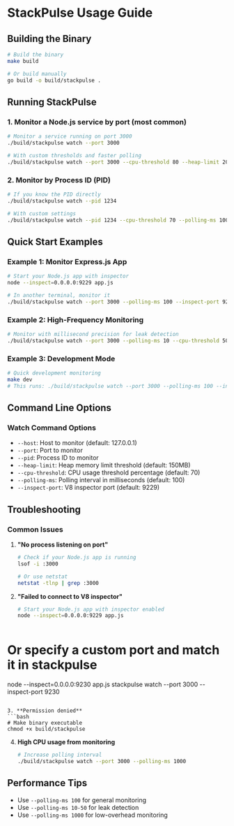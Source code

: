 # StackPulse Usage Guide

## Building the Binary

```bash
# Build the binary
make build

# Or build manually
go build -o build/stackpulse .
```

## Running StackPulse

### 1. Monitor a Node.js service by port (most common)

```bash
# Monitor a service running on port 3000
./build/stackpulse watch --port 3000

# With custom thresholds and faster polling
./build/stackpulse watch --port 3000 --cpu-threshold 80 --heap-limit 200MB --polling-ms 50 --inspect-port 9229
```

### 2. Monitor by Process ID (PID)

```bash
# If you know the PID directly
./build/stackpulse watch --pid 1234

# With custom settings
./build/stackpulse watch --pid 1234 --cpu-threshold 70 --polling-ms 100 --inspect-port 9229
```

## Quick Start Examples

### Example 1: Monitor Express.js App
```bash
# Start your Node.js app with inspector
node --inspect=0.0.0.0:9229 app.js

# In another terminal, monitor it
./build/stackpulse watch --port 3000 --polling-ms 100 --inspect-port 9229
```

### Example 2: High-Frequency Monitoring
```bash
# Monitor with millisecond precision for leak detection
./build/stackpulse watch --port 3000 --polling-ms 10 --cpu-threshold 50 --heap-limit 100MB --inspect-port 9229
```

### Example 3: Development Mode
```bash
# Quick development monitoring
make dev
# This runs: ./build/stackpulse watch --port 3000 --polling-ms 100 --inspect-port 9229
```

## Command Line Options

### Watch Command Options
- `--host`: Host to monitor (default: 127.0.0.1)
- `--port`: Port to monitor
- `--pid`: Process ID to monitor
- `--heap-limit`: Heap memory limit threshold (default: 150MB)
- `--cpu-threshold`: CPU usage threshold percentage (default: 70)
- `--polling-ms`: Polling interval in milliseconds (default: 100)
- `--inspect-port`: V8 inspector port (default: 9229)

## Troubleshooting

### Common Issues

1. **"No process listening on port"**
   ```bash
   # Check if your Node.js app is running
   lsof -i :3000
   
   # Or use netstat
   netstat -tlnp | grep :3000
   ```

2. **"Failed to connect to V8 inspector"**
   ```bash
   # Start your Node.js app with inspector enabled
   node --inspect=0.0.0.0:9229 app.js
  
  # Or specify a custom port and match it in stackpulse
  node --inspect=0.0.0.0:9230 app.js
  stackpulse watch --port 3000 --inspect-port 9230
   ```

3. **Permission denied**
   ```bash
   # Make binary executable
   chmod +x build/stackpulse
   ```

4. **High CPU usage from monitoring**
   ```bash
   # Increase polling interval
   ./build/stackpulse watch --port 3000 --polling-ms 1000
   ```

## Performance Tips

- Use `--polling-ms 100` for general monitoring
- Use `--polling-ms 10-50` for leak detection
- Use `--polling-ms 1000` for low-overhead monitoring